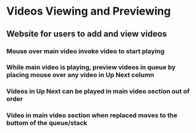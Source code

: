 # Videos Viewing and Previewing
<h2>Website for users to add and view videos</h2>
<h3>Mouse over main video invoke video to start playing</h3>
<h3>While main video is playing, preview videos in queue by placing mouse over any video in Up Next column</h3>
<h3>Videos in Up Next can be played in main video section out of order</h3>
<h3>Video in main video section when replaced moves to the buttom of the queue/stack</h3>


